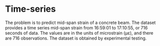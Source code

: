 # Time-series
The problem is to predict mid-span strain of a concrete beam. The dataset provides a time series mid-span strain from 16:59:01 to 17:10:55, or 716 seconds of data. The values are in the units of microstrain (µε), and there are 716 observations. The dataset is obtained by experimental testing. 
